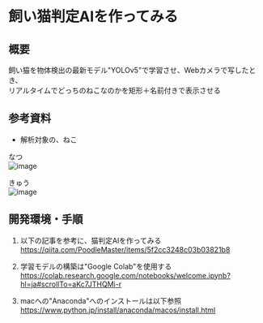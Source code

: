 # 飼い猫判定AIを作ってみる


## 概要

飼い猫を物体検出の最新モデル"YOLOv5"で学習させ、Webカメラで写したとき、  
リアルタイムでどっちのねこなのかを矩形＋名前付きで表示させる  

## 参考資料

* 解析対象の、ねこ  

なつ  
![image](https://user-images.githubusercontent.com/26809782/115238974-3ba89f80-a159-11eb-906f-1825ef6deebf.png)

きゅう  
![image](https://user-images.githubusercontent.com/26809782/115239045-50853300-a159-11eb-98c2-bd1baaab7873.png)

## 開発環境・手順

1. 以下の記事を参考に、猫判定AIを作ってみる  
https://qiita.com/PoodleMaster/items/5f2cc3248c03b03821b8  

1. 学習モデルの構築は"Google Colab"を使用する  
https://colab.research.google.com/notebooks/welcome.ipynb?hl=ja#scrollTo=aKc7JTHQMi-r

1. macへの"Anaconda"へのインストールは以下参照  
https://www.python.jp/install/anaconda/macos/install.html

